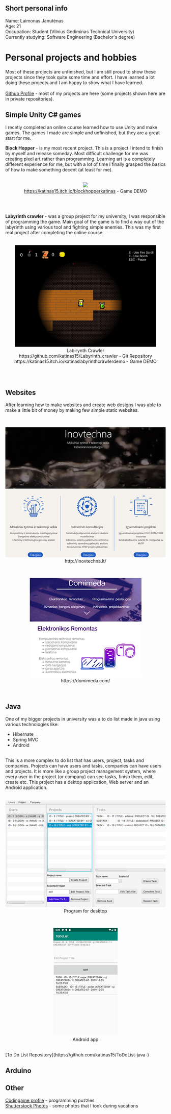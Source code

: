## Short personal info

Name: Laimonas Janutėnas 
<br />
Age: 21 
<br />
Occupation: Student (Vilnius Gediminas Technical University)
<br />
Currently studying: Software Engineering (Bachelor's degree) 
<br />

# Personal projects and hobbies

Most of these projects are unfinished, but I am still proud to show these projects since they took quite some time and effort. I have learned a lot doing these projects and I am happy to show what I have learned. 
<br />
<br />
[Github Profile](https://github.com/katinas15) - most of my projects are here (some projects shown here are in private repositories).
<br />

## Simple Unity C# games

I recetly completed an online course learned how to use Unity and make games. The games I made are simple and unfinished, but they are a great start for me.
<br />

<b>Block Hopper</b> - is my most recent project. This is a project I intend to finish by myself and release someday. Most difficult challenge for me was creating pixel art rather than programming. Learning art is a completely different experience for me, but with a lot of time I finally grasped the basics of how to make something decent (at least for me).
<br />
<br /> 
    <p align="center">
      <img src="block.gif">
       <br />
      https://katinas15.itch.io/blockhopperkatinas - Game DEMO 
    </p>
<br />
<br />

<b>Labyrinth crawler</b> - was a group project for my university, I was responsible of programming the game. Main goal of the game is to find a way out of the labyrinth using various tool and fighting simple enemies. This was my first real project after completing the online course. 
<br />
<br />
  <p align="center">
    <img src="crawler.png">
    <br />
    Labirynth Crawler
    <br />
    https://github.com/katinas15/Labyrinth_crawler - Git Repository
    <br />
    https://katinas15.itch.io/katinaslabyrinthcrawlerdemo - Game DEMO 
  </p>
<br /> 
<br />

## Websites

After learning how to make websites and create web designs I was able to make a little bit of money by making few simple static websites.
<br />

<br />
  <p align="center">
    <img src="inov.png">
    <br />
    http://inovtechna.lt/
  </p>
  
<br />
  
  <p align="center">
    <img src="dom.png">
    <br />
    https://domimeda.com/
  </p>
  
<br />


## Java

One of my bigger projects in university was a to do list made in java using various technologies like:
* Hibernate
* Spring MVC
* Android

<br />
This is a more complex to do list that has users, project, tasks and companies. Projects can have users and tasks, companies can have users and projects. It is more like a group project management system, where every user in the project (or company) can see tasks, finish them, edit, create etc. This project has a dektop application, Web server and an Android application.

<br />
<br />

  <p align="center">
    <img src="javadesk.png">
  <br />
   Program for desktop
   </p>
 
<br />

<p align="center">
  <img src="javaandr.png">
  <br />
  Android app
</p>

<br />
[To Do List Repository](https://github.com/katinas15/ToDoList-java-)

## Arduino



## Other


[Codingame profile](https://www.codingame.com/profile/df8e16abde9b88d3623eaf9f7e13f8899915731) - programming puzzles
<br />
[Shutterstock Photos](https://www.shutterstock.com/g/laimisj?rid=177746324) - some photos that I took during vacations
<br />



